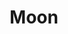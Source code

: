 ---
title: Moon
date: 
draft: false

# descripcion
description : Luna

materials: Plata 925

color: Cristal

dimensions: 3cm (largo)

code: 01-10-0069

type: "Aros"

categories: []

price: $3.480,00

# Images
# first image will be shown in the product page
images:
  # - image: "images/path_to_image"
  # La ubicacion de las imagenes es imagenes/Aros/Aros.Cristal Swarovski/01-10-0069-moon
  - image: "./images/aros/cristal_swarovski/01-10-0069-luna_a.JPG"
  - image: "./images/aros/cristal_swarovski/01-10-0069-luna_b.JPG"
---